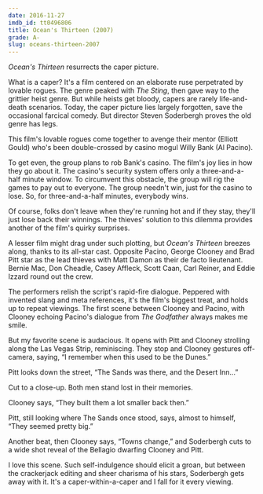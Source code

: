 ```yaml
---
date: 2016-11-27
imdb_id: tt0496806
title: Ocean's Thirteen (2007)
grade: A-
slug: oceans-thirteen-2007
---
```


_Ocean's Thirteen_ resurrects the caper picture.

What is a caper? It's a film centered on an elaborate ruse perpetrated by lovable rogues. The genre peaked with <span data-imdb-id="tt0070735">_The Sting_</span>, then gave way to the grittier heist genre. But while heists get bloody, capers are rarely life-and-death scenarios. Today, the caper picture lies largely forgotten, save the occasional farcical comedy. But director Steven Soderbergh proves the old genre has legs.

This film's lovable rogues come together to avenge their mentor (Elliott Gould) who's been double-crossed by casino mogul Willy Bank (Al Pacino).

To get even, the group plans to rob Bank's casino. The film's joy lies in how they go about it. The casino's security system offers only a three-and-a-half minute window. To circumvent this obstacle, the group will rig the games to pay out to everyone. The group needn't win, just for the casino to lose. So, for three-and-a-half minutes, everybody wins.

Of course, folks don't leave when they're running hot and if they stay, they'll just lose back their winnings. The thieves' solution to this dilemma provides another of the film's quirky surprises.

A lesser film might drag under such plotting, but _Ocean's Thirteen_ breezes along, thanks to its all-star cast. Opposite Pacino, George Clooney and Brad Pitt star as the lead thieves with Matt Damon as their de facto lieutenant. Bernie Mac, Don Cheadle, Casey Affleck, Scott Caan, Carl Reiner, and Eddie Izzard round out the crew.

The performers relish the script's rapid-fire dialogue. Peppered with invented slang and meta references, it's the film's biggest treat, and holds up to repeat viewings. The first scene between Clooney and Pacino, with Clooney echoing Pacino's dialogue from <span data-imdb-id="tt0068646">_The Godfather_</span> always makes me smile.

But my favorite scene is audacious. It opens with Pitt and Clooney strolling along the Las Vegas Strip, reminiscing. They stop and Clooney gestures off-camera, saying, “I remember when this used to be the Dunes.”

Pitt looks down the street, “The Sands was there, and the Desert Inn…”

Cut to a close-up. Both men stand lost in their memories.

Clooney says, “They built them a lot smaller back then.”

Pitt, still looking where The Sands once stood, says, almost to himself, “They seemed pretty big.”

Another beat, then Clooney says, “Towns change,” and Soderbergh cuts to a wide shot reveal of the Bellagio dwarfing Clooney and Pitt.

I love this scene. Such self-indulgence should elicit a groan, but between the crackerjack editing and sheer charisma of his stars, Soderbergh gets away with it. It's a caper-within-a-caper and I fall for it every viewing.
